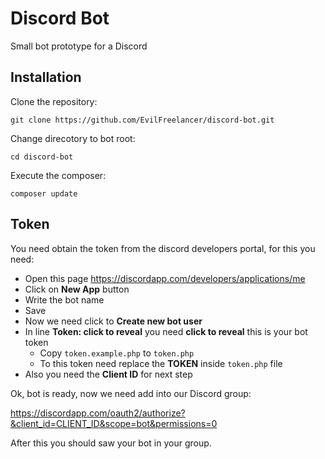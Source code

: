 # Discord Bot

Small bot prototype for a Discord

## Installation

Clone the repository:

    git clone https://github.com/EvilFreelancer/discord-bot.git

Change direcotory to bot root:

    cd discord-bot

Execute the composer:

    composer update

## Token

You need obtain the token from the discord developers portal, for this you need:

* Open this page https://discordapp.com/developers/applications/me
* Click on **New App** button
* Write the bot name
* Save
* Now we need click to **Create new bot user**
* In line **Token: click to reveal** you need **click to reveal** this is your bot token
    * Copy `token.example.php` to `token.php`
    * To this token need replace the **TOKEN** inside `token.php` file 
* Also you need the **Client ID** for next step

Ok, bot is ready, now we need add into our Discord group:

https://discordapp.com/oauth2/authorize?&client_id=CLIENT_ID&scope=bot&permissions=0

After this you should saw your bot in your group.
